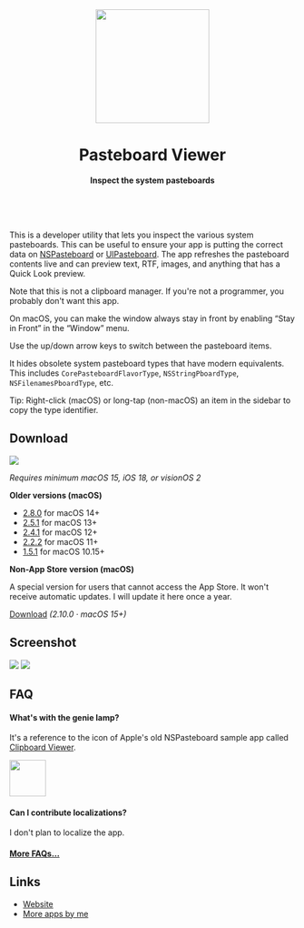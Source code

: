<div align="center">
	<a href="https://sindresorhus.com/pasteboard-viewer">
		<img src="Stuff/AppIcon-readme.png" width="200" height="200">
	</a>
	<h1>Pasteboard Viewer</h1>
	<p>
		<b>Inspect the system pasteboards</b>
	</p>
	<br>
	<br>
	<br>
</div>

This is a developer utility that lets you inspect the various system pasteboards. This can be useful to ensure your app is putting the correct data on [NSPasteboard](https://developer.apple.com/documentation/appkit/nspasteboard) or [UIPasteboard](https://developer.apple.com/documentation/uikit/uipasteboard/). The app refreshes the pasteboard contents live and can preview text, RTF, images, and anything that has a Quick Look preview.

Note that this is not a clipboard manager. If you're not a programmer, you probably don't want this app.

On macOS, you can make the window always stay in front by enabling “Stay in Front” in the “Window” menu.

Use the up/down arrow keys to switch between the pasteboard items.

It hides obsolete system pasteboard types that have modern equivalents. This includes `CorePasteboardFlavorType`, `NSStringPboardType`, `NSFilenamesPboardType`, etc.

Tip: Right-click (macOS) or long-tap (non-macOS) an item in the sidebar to copy the type identifier.

## Download

[![](https://sindresorhus.com/assets/download-on-app-store-badge.svg)](https://apps.apple.com/app/id1499215709)

*Requires minimum macOS 15, iOS 18, or visionOS 2*

**Older versions (macOS)**

- [2.8.0](https://github.com/sindresorhus/Pasteboard-Viewer/releases/download/v2.8.0/Pasteboard.Viewer.2.8.0.-.macOS.14.zip) for macOS 14+
- [2.5.1](https://github.com/sindresorhus/Pasteboard-Viewer/releases/download/v2.5.1/Pasteboard.Viewer.2.5.1.-.macOS.13.zip) for macOS 13+
- [2.4.1](https://github.com/sindresorhus/meta/files/13539167/Pasteboard-Viewer-2.4.1-macOS-12.zip) for macOS 12+
- [2.2.2](https://github.com/sindresorhus/Pasteboard-Viewer/releases/download/v2.2.2/Pasteboard.Viewer.2.2.2.-.macOS.11.zip) for macOS 11+
- [1.5.1](https://github.com/sindresorhus/Pasteboard-Viewer/releases/tag/v1.5.1) for macOS 10.15+

**Non-App Store version (macOS)**

A special version for users that cannot access the App Store. It won't receive automatic updates. I will update it here once a year.

[Download](https://www.dropbox.com/scl/fi/tgmv4vzibp11d7f6no5bf/Pasteboard-Viewer-2.10.0-1737192812.zip?rlkey=drv2la822kiz3os1cw4qa5e2o&raw=1) *(2.10.0 · macOS 15+)*

## Screenshot

![](Stuff/screenshot1.jpg)
![](Stuff/screenshot2.jpg)

## FAQ

#### What's with the genie lamp?

It's a reference to the icon of Apple's old NSPasteboard sample app called [Clipboard Viewer](https://developer.apple.com/library/archive/samplecode/ClipboardViewer/Introduction/Intro.html).

<img src="https://user-images.githubusercontent.com/170270/74718709-5a658a80-5265-11ea-8c93-02a12f72f8d1.png" width="64" height="64">

#### Can I contribute localizations?

I don't plan to localize the app.

#### [More FAQs…](https://sindresorhus.com/apps/faq)

## Links

- [Website](https://sindresorhus.com/pasteboard-viewer)
- [More apps by me](https://sindresorhus.com/apps)
